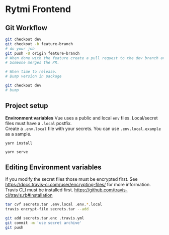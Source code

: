 # Rytmi Frontend

## Git Workflow

```bash
git checkout dev
git checkout -b feature-branch
# do your job
git push -U origin feature-branch
# When done with the feature create a pull request to the dev branch at github.
# Someone merges the PR.

# When time to release.
# Bump version in package 

git checkout dev
# bump 

```

## Project setup

**Environment variables**
Vue uses a public and local `env` files. Local/secret files must have a `.local` postfix.  
Create a `.env.local` file with your secrets. You can use `.env.local.example` as a sample.

```
yarn install

yarn serve
```

## Editing Environment variables
If you modify the secret files those must be encrypted first. See https://docs.travis-ci.com/user/encrypting-files/ for more information.  
Travis CLI must be installed first. https://github.com/travis-ci/travis.rb#installation

```bash
tar cvf secrets.tar .env.local .env.*.local
travis encrypt-file secrets.tar --add

git add secrets.tar.enc .travis.yml
git commit -m 'use secret archive'
git push
```

